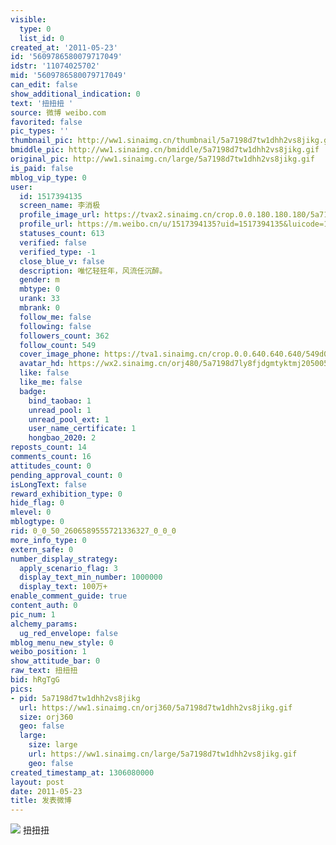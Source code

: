 ```yaml
---
visible:
  type: 0
  list_id: 0
created_at: '2011-05-23'
id: '5609786580079717049'
idstr: '11074025702'
mid: '5609786580079717049'
can_edit: false
show_additional_indication: 0
text: '扭扭扭 '
source: 微博 weibo.com
favorited: false
pic_types: ''
thumbnail_pic: http://ww1.sinaimg.cn/thumbnail/5a7198d7tw1dhh2vs8jikg.gif
bmiddle_pic: http://ww1.sinaimg.cn/bmiddle/5a7198d7tw1dhh2vs8jikg.gif
original_pic: http://ww1.sinaimg.cn/large/5a7198d7tw1dhh2vs8jikg.gif
is_paid: false
mblog_vip_type: 0
user:
  id: 1517394135
  screen_name: 李消极
  profile_image_url: https://tvax2.sinaimg.cn/crop.0.0.180.180.180/5a7198d7ly8fjdgmtyktmj20500500so.jpg?KID=imgbed,tva&Expires=1606400013&ssig=6WqcesMdBe
  profile_url: https://m.weibo.cn/u/1517394135?uid=1517394135&luicode=10000011&lfid=2304131517394135_-_WEIBO_SECOND_PROFILE_WEIBO
  statuses_count: 613
  verified: false
  verified_type: -1
  close_blue_v: false
  description: 唯忆轻狂年，风流任沉醉。
  gender: m
  mbtype: 0
  urank: 33
  mbrank: 0
  follow_me: false
  following: false
  followers_count: 362
  follow_count: 549
  cover_image_phone: https://tva1.sinaimg.cn/crop.0.0.640.640.640/549d0121tw1egm1kjly3jj20hs0hsq4f.jpg
  avatar_hd: https://wx2.sinaimg.cn/orj480/5a7198d7ly8fjdgmtyktmj20500500so.jpg
  like: false
  like_me: false
  badge:
    bind_taobao: 1
    unread_pool: 1
    unread_pool_ext: 1
    user_name_certificate: 1
    hongbao_2020: 2
reposts_count: 14
comments_count: 16
attitudes_count: 0
pending_approval_count: 0
isLongText: false
reward_exhibition_type: 0
hide_flag: 0
mlevel: 0
mblogtype: 0
rid: 0_0_50_2606589555721336327_0_0_0
more_info_type: 0
extern_safe: 0
number_display_strategy:
  apply_scenario_flag: 3
  display_text_min_number: 1000000
  display_text: 100万+
enable_comment_guide: true
content_auth: 0
pic_num: 1
alchemy_params:
  ug_red_envelope: false
mblog_menu_new_style: 0
weibo_position: 1
show_attitude_bar: 0
raw_text: 扭扭扭 ​​​
bid: hRgTgG
pics:
- pid: 5a7198d7tw1dhh2vs8jikg
  url: https://ww1.sinaimg.cn/orj360/5a7198d7tw1dhh2vs8jikg.gif
  size: orj360
  geo: false
  large:
    size: large
    url: https://ww1.sinaimg.cn/large/5a7198d7tw1dhh2vs8jikg.gif
    geo: false
created_timestamp_at: 1306080000
layout: post
date: 2011-05-23
title: 发表微博
---
```


![](http://ww1.sinaimg.cn/large/5a7198d7tw1dhh2vs8jikg.gif)
扭扭扭 
